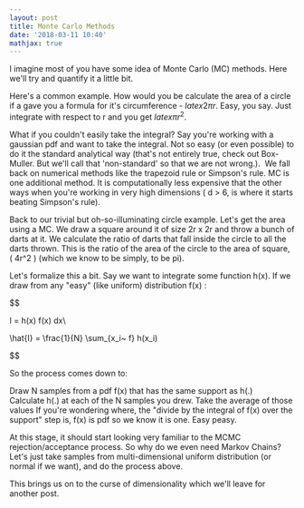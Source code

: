 ```yaml
---
layout: post
title: Monte Carlo Methods
date: '2018-03-11 10:40'
mathjax: true
---
```


I imagine most of you have some idea of Monte Carlo (MC) methods. Here we'll try and quantify it a little bit.

Here's a common example. How would you be calculate the area of a circle if a gave you a formula for it's circumference - $latex 2 \pi r$. Easy, you say. Just integrate with respect to r and you get $latex \pi r^2$.

What if you couldn't easily take the integral? Say you're working with a gaussian pdf and want to take the integral. Not so easy (or even possible) to do it the standard analytical way (that's not entirely true, check out Box-Muller. But we'll call that 'non-standard' so that we are not wrong.).  We fall back on numerical methods like the trapezoid rule or Simpson's rule. MC is one additional method. It is computationally less expensive that the other ways when you're working in very high dimensions ( d > 6, is where it starts beating Simpson's rule).

Back to our trivial but oh-so-illuminating circle example. Let's get the area using a MC. We draw a square around it of size 2r x 2r and throw a bunch of darts at it. We calculate the ratio of darts that fall inside the circle to all the darts thrown. This is the ratio of the area of the circle to the area of square, \( 4r^2 \) (which we know to be simply, to be pi).

Let's formalize this a bit. Say we want to integrate some function h(x). If we draw from any "easy" (like uniform) distribution f(x) :

$$

I = h(x) f(x) dx\\

\hat{I} = \frac{1}{N} \sum_{x_i~ f} h(x_i)

$$

So the process comes down to:

Draw N samples from a pdf f(x) that has the same support as h(.)
Calculate h(.) at each of the N samples you drew.
Take the average of those values
If you're wondering where, the "divide by the integral of f(x) over the support" step is, f(x) is pdf so we know it is one. Easy peasy.

At this stage, it should start looking very familiar to the MCMC rejection/acceptance process. So why do we even need Markov Chains? Let's just take samples from multi-dimensional uniform distribution (or normal if we want), and do the process above.

This brings us on to the curse of dimensionality which we'll leave for another post.
